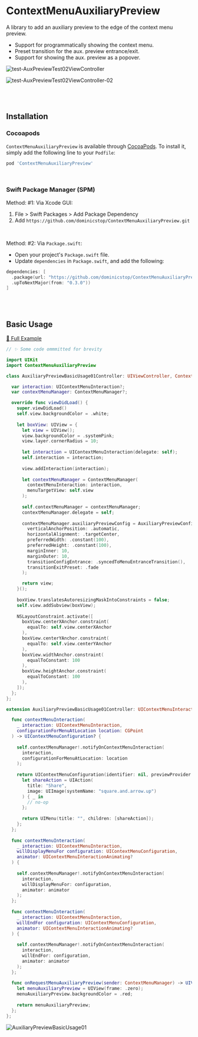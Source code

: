 # ContextMenuAuxiliaryPreview

A library to add an auxiliary preview to the edge of the context menu preview.

* Support for programmatically showing the context menu.
* Preset transition for the aux. preview entrance/exit.
* Support for showing the aux. preview as a popover.



![test-AuxPreviewTest02ViewController](./Assets/test-AuxPreviewTest02ViewController-01.gif)

![test-AuxPreviewTest02ViewController-02](./Assets/test-AuxPreviewTest02ViewController-02.gif)

<br><br>

## Installation

### Cocoapods

`ContextMenuAuxiliaryPreview` is available through [CocoaPods](https://cocoapods.org). To install it, simply add the following line to your `Podfile`:

```ruby
pod 'ContextMenuAuxiliaryPreview'
```

<br>

### Swift Package Manager (SPM)

Method: #1: Via Xcode GUI:

1. File > Swift Packages > Add Package Dependency
2. Add `https://github.com/dominicstop/ContextMenuAuxiliaryPreview.git`

<br>

Method: #2: Via `Package.swift`:

* Open your project's `Package.swift` file.
* Update `dependencies` in `Package.swift`, and add the following:

```swift
dependencies: [
  .package(url: "https://github.com/dominicstop/ContextMenuAuxiliaryPreview.git",
  .upToNextMajor(from: "0.3.0"))
]
```

<br><br>

## Basic Usage

[🔗 Full Example](./Example/Examples/AuxiliaryPreviewBasicUsage01Controller.swift)

```swift
// ✨ Some code ommmitted for brevity

import UIKit
import ContextMenuAuxiliaryPreview

class AuxiliaryPreviewBasicUsage01Controller: UIViewController, ContextMenuManagerDelegate {

  var interaction: UIContextMenuInteraction?;
  var contextMenuManager: ContextMenuManager?;

  override func viewDidLoad() {
    super.viewDidLoad()
    self.view.backgroundColor = .white;
    
    let boxView: UIView = {
      let view = UIView();
      view.backgroundColor = .systemPink;
      view.layer.cornerRadius = 10;
      
      let interaction = UIContextMenuInteraction(delegate: self);
      self.interaction = interaction;
      
      view.addInteraction(interaction);
      
      let contextMenuManager = ContextMenuManager(
        contextMenuInteraction: interaction,
        menuTargetView: self.view
      );
      
      self.contextMenuManager = contextMenuManager;
      contextMenuManager.delegate = self;
      
      contextMenuManager.auxiliaryPreviewConfig = AuxiliaryPreviewConfig(
        verticalAnchorPosition: .automatic,
        horizontalAlignment: .targetCenter,
        preferredWidth: .constant(100),
        preferredHeight: .constant(100),
        marginInner: 10,
        marginOuter: 10,
        transitionConfigEntrance: .syncedToMenuEntranceTransition(),
        transitionExitPreset: .fade
      );

      return view;
    }();
    
    boxView.translatesAutoresizingMaskIntoConstraints = false;
    self.view.addSubview(boxView);
    
    NSLayoutConstraint.activate([
      boxView.centerXAnchor.constraint(
        equalTo: self.view.centerXAnchor
      ),
      boxView.centerYAnchor.constraint(
        equalTo: self.view.centerYAnchor
      ),
      boxView.widthAnchor.constraint(
        equalToConstant: 100
      ),
      boxView.heightAnchor.constraint(
        equalToConstant: 100
      ),
    ]);
  };
};

extension AuxiliaryPreviewBasicUsage01Controller: UIContextMenuInteractionDelegate {

  func contextMenuInteraction(
    _ interaction: UIContextMenuInteraction,
    configurationForMenuAtLocation location: CGPoint
  ) -> UIContextMenuConfiguration? {
  
    self.contextMenuManager!.notifyOnContextMenuInteraction(
      interaction,
      configurationForMenuAtLocation: location
    );
    
    return UIContextMenuConfiguration(identifier: nil, previewProvider: nil) { _ -> UIMenu? in
      let shareAction = UIAction(
        title: "Share",
        image: UIImage(systemName: "square.and.arrow.up")
      ) { _ in
        // no-op
      };
      
      return UIMenu(title: "", children: [shareAction]);
    };
  };
  
  func contextMenuInteraction(
    _ interaction: UIContextMenuInteraction,
    willDisplayMenuFor configuration: UIContextMenuConfiguration,
    animator: UIContextMenuInteractionAnimating?
  ) {
    
    self.contextMenuManager!.notifyOnContextMenuInteraction(
      interaction,
      willDisplayMenuFor: configuration,
      animator: animator
    );
  };
  
  func contextMenuInteraction(
    _ interaction: UIContextMenuInteraction,
    willEndFor configuration: UIContextMenuConfiguration,
    animator: UIContextMenuInteractionAnimating?
  ) {
    
    self.contextMenuManager!.notifyOnContextMenuInteraction(
      interaction,
      willEndFor: configuration,
      animator: animator
    );
  };
  
  func onRequestMenuAuxiliaryPreview(sender: ContextMenuManager) -> UIView? {
    let menuAuxiliaryPreview = UIView(frame: .zero);
    menuAuxiliaryPreview.backgroundColor = .red;
    
    return menuAuxiliaryPreview;
  };
};

```

![AuxiliaryPreviewBasicUsage01](./Assets/example-AuxiliaryPreviewBasicUsage01.gif)